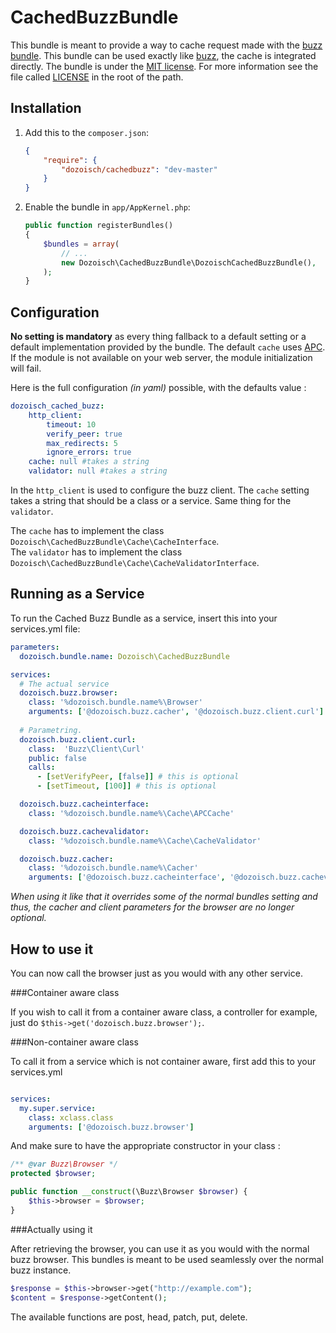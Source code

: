 CachedBuzzBundle
================

This bundle is meant to provide a way to cache request made with the [buzz bundle][buzzlnk]. This bundle can be used exactly like [buzz][buzzlnk], the cache is integrated directly. The bundle is under the [MIT license][mitlnk]. For more information see the file called [LICENSE][liclnk] in the root of the path.

Installation
------------

1.  Add this to the `composer.json`:

    ```json
    {
        "require": {
            "dozoisch/cachedbuzz": "dev-master"
        }
    }
    ```

2.  Enable the bundle in `app/AppKernel.php`:

    ```php
    public function registerBundles()
    {
        $bundles = array(
            // ...
            new Dozoisch\CachedBuzzBundle\DozoischCachedBuzzBundle(),
        );
    }
    ```

Configuration
------------

**No setting is mandatory** as every thing fallback to a default setting or a default implementation provided by the bundle. The default `cache` uses [APC][apclnk]. If the module is not available on your web server, the module initialization will fail.


Here is the full configuration *(in yaml)* possible, with the defaults value :

```yaml
dozoisch_cached_buzz:
    http_client:
        timeout: 10
        verify_peer: true
        max_redirects: 5
        ignore_errors: true
    cache: null #takes a string
    validator: null #takes a string
```

In the `http_client` is used to configure the buzz client. The `cache` setting takes a string that should be a class or a service. Same thing for the `validator`.

The `cache` has to implement the class `Dozoisch\CachedBuzzBundle\Cache\CacheInterface`.  
The `validator` has to implement the class `Dozoisch\CachedBuzzBundle\Cache\CacheValidatorInterface`.

Running as a Service
--------------------

To run the Cached Buzz Bundle as a service, insert this into your services.yml file:

```yaml
parameters:
  dozoisch.bundle.name: Dozoisch\CachedBuzzBundle

services:
  # The actual service
  dozoisch.buzz.browser:
    class: '%dozoisch.bundle.name%\Browser'
    arguments: ['@dozoisch.buzz.cacher', '@dozoisch.buzz.client.curl']
    
  # Parametring.
  dozoisch.buzz.client.curl:
    class:  'Buzz\Client\Curl'
    public: false
    calls:
      - [setVerifyPeer, [false]] # this is optional
      - [setTimeout, [100]] # this is optional

  dozoisch.buzz.cacheinterface:
    class: '%dozoisch.bundle.name%\Cache\APCCache'

  dozoisch.buzz.cachevalidator:
    class: '%dozoisch.bundle.name%\Cache\CacheValidator'

  dozoisch.buzz.cacher:
    class: '%dozoisch.bundle.name%\Cacher'
    arguments: ['@dozoisch.buzz.cacheinterface', '@dozoisch.buzz.cachevalidator']

```

*When using it like that it overrides some of the normal bundles setting and thus, the cacher and client parameters for the browser are no longer optional.*

How to use it
--------------------

You can now call the browser just as you would with any other service.

###Container aware class

If you wish to call it from a container aware class, a controller for example, just do `$this->get('dozoisch.buzz.browser');`.

###Non-container aware class

To call it from a service which is not container aware, first add this to your services.yml

```yaml

services:
  my.super.service:
    class: xclass.class
    arguments: ['@dozoisch.buzz.browser']
```

And make sure to have the appropriate constructor in your class :

```php
/** @var Buzz\Browser */
protected $browser;

public function __construct(\Buzz\Browser $browser) {
    $this->browser = $browser;
}

```

###Actually using it

After retrieving the browser, you can use it as you would with the normal buzz browser. This bundles is meant to be used seamlessly over the normal buzz instance.

```php
$response = $this->browser->get("http://example.com");
$content = $response->getContent();
```
The available functions are post, head, patch, put, delete.

[buzzlnk]:https://github.com/kriswallsmith/Buzz
[apclnk]:http://www.php.net/manual/en/book.apc.php
[mitlnk]:http://en.wikipedia.org/wiki/MIT_License
[liclnk]:./LICENSE
